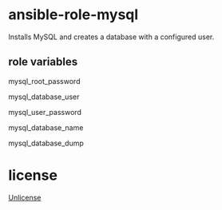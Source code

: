 # ansible-role-mysql

Installs MySQL and creates a database with a configured user.

## role variables

mysql_root_password

mysql_database_user

mysql_user_password

mysql_database_name

mysql_database_dump

# license

[Unlicense](UNLICENSE.md)
